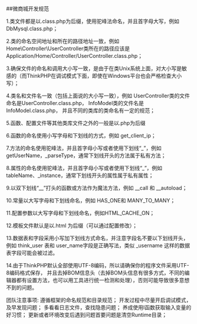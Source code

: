 ##微商城开发规范

1.类文件都是以.class.php为后缀，使用驼峰法命名，并且首字母大写，例如 DbMysql.class.php；

2.类的命名空间地址和所在的路径地址一致，例如 Home\Controller\UserController类所在的路径应该是
Application/Home/Controller/UserController.class.php；

3.确保文件的命名和调用大小写一致，是由于在类Unix系统上面，对大小写是敏感的（而ThinkPHP在调试模式下面，即使在Windows平台也会严格检查大小写）；

4.类名和文件名一致（包括上面说的大小写一致），例如 UserController类的文件命名是UserController.class.php，
InfoModel类的文件名是InfoModel.class.php， 并且不同的类库的类命名有一定的规范；

5.函数、配置文件等其他类库文件之外的一般是以.php为后缀

6.函数的命名使用小写字母和下划线的方式，例如 get_client_ip；

7.方法的命名使用驼峰法，并且首字母小写或者使用下划线“_”，例如 getUserName，_parseType，通常下划线开头的方法属于私有方法；

8.属性的命名使用驼峰法，并且首字母小写或者使用下划线“_”，例如 tableName、_instance，通常下划线开头的属性属于私有属性；

9.以双下划线“__”打头的函数或方法作为魔法方法，例如 __call 和 __autoload；

10.常量以大写字母和下划线命名，例如 HAS_ONE和 MANY_TO_MANY；

11.配置参数以大写字母和下划线命名，例如HTML_CACHE_ON；

12.模板文件默认是以.html 为后缀（可以通过配置修改）；

13.数据表和字段采用小写加下划线方式命名，并注意字段名不要以下划线开头，例如 think_user 表和 user_name字段是正确写法，类似 _username 这样的数据表字段可能会被过滤。

14.由于ThinkPHP默认全部使用UTF-8编码，所以请确保你的程序文件采用UTF-8编码格式保存，
并且去掉BOM信息头（去掉BOM头信息有很多方式，不同的编辑器都有设置方法，也可以用工具进行统一检测和处理），否则可能导致很多意想不到的问题。


团队注意事项:
遵循框架的命名规范和目录规范；
开发过程中尽量开启调试模式，及早发现问题；
多看看日志文件，查找隐患问题；
养成使用I函数获取输入变量的好习惯；
更新或者环境改变后遇到问题首要问题是清空Runtime目录；